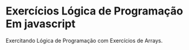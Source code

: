 # Exercícios Lógica de Programação Em javascript
Exercitando Lógica de Programação com Exercícios de Arrays.